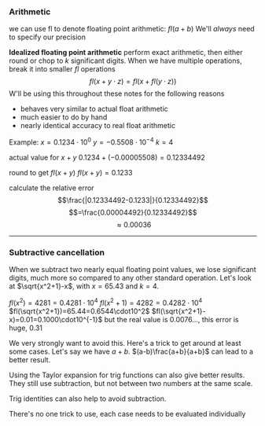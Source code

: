 ### Arithmetic
we can use fl to denote floating point arithmetic: $fl(a+b)$
We'll *always* need to specify our precision

**Idealized floating point arithmetic**
perform exact arithmetic, then either round or chop to $k$ significant digits.
When we have multiple operations, break it into smaller $fl$ operations
$$fl(x + y \cdot{} z)=fl(x+fl(y\cdot{}z))$$
W'll be using this throughout these notes for the following reasons
- behaves very similar to actual float arithmetic
- much easier to do by hand
- nearly identical accuracy to real float arithmetic

Example:
$x=0.1234\cdot10^0$
$y=-0.5508\cdot10^{-4}$
$k=4$

actual value for $x + y$
$0.1234+(-0.00005508)=0.12334492$ 

round to get $fl(x+y)$
$fl(x+y)=0.1233$

calculate the relative error
$$\frac{|0.12334492-0.1233|}{0.12334492}$$
$$=\frac{0.00004492}{0.12334492}$$
$$\approx0.00036$$
___
### Subtractive cancellation
When we subtract two nearly equal floating point values, we lose significant digits, much more so compared to any other standard operation.
Let's look at $\sqrt{x^2+1}-x$, with $x=65.43$ and $k=4$.

$fl(x^2)=4281=0.4281\cdot10^4$
$fl(x^2+1)=4282=0.4282\cdot10^4$
$fl(\sqrt{x^2+1})=65.44=0.6544\cdot10^2$
$fl(\sqrt{x^2+1}-x)=0.01=0.1000\cdot10^{-1}$
but the real value is  $0.0076...$, this error is huge, $0.31$

We very strongly want to avoid this. Here's a trick to get around at least some cases.
Let's say we have $a+b$.
$(a-b)\frac{a+b}{a+b}$ can lead to a better result.

Using the Taylor expansion for trig functions can also give better results. They still use subtraction, but not between two numbers at the same scale.

Trig identities can also help to avoid subtraction.

There's no one trick to use, each case needs to be evaluated individually